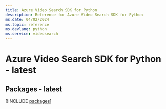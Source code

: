 ```yaml
---
title: Azure Video Search SDK for Python
description: Reference for Azure Video Search SDK for Python
ms.date: 04/02/2024
ms.topic: reference
ms.devlang: python
ms.service: videosearch
---
```

# Azure Video Search SDK for Python - latest
## Packages - latest
[!INCLUDE [packages](video-search-index.md)]